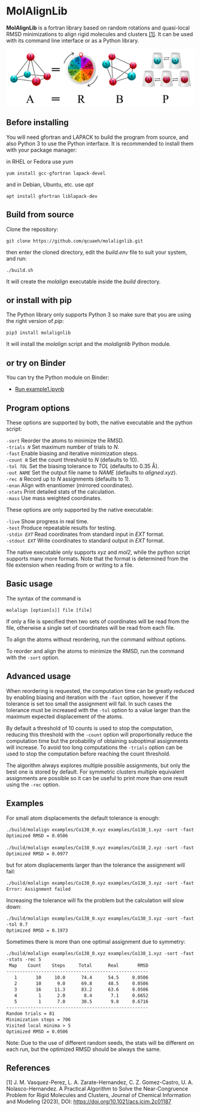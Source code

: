 MolAlignLib
===========

**MolAlignLib** is a fortran library based on random rotations and quasi-local RMSD minimizations to align rigid molecules
and clusters [[1]](#1). It can be used with its command line interface or as a Python library.

![graphical abstract](abstract.png)

Before installing
-----------------

You will need gfortran and LAPACK to build the program from source, and also Python 3 to use the Python interface.
It is recommended to install them with your package manager:

in RHEL or Fedora use *yum*

    yum install gcc-gfortran lapack-devel

and in Debian, Ubuntu, etc. use *apt*

    apt install gfortran liblapack-dev

Build from source 
-----------------

Clone the repository:

    git clone https://github.com/qcuaeh/molalignlib.git

then enter the cloned directory, edit the *build.env* file to suit your system, and run:

    ./build.sh

It will create the *molalign* executable inside the *build* directory.

or install with pip
-------------------

The Python library only supports Python 3 so make sure that you are using the right version of *pip*:

    pip3 install molalignlib

It will install the *molalign* script and the *molalignlib* Python module.

or try on Binder
----------------

You can try the Python module on Binder:

- [Run example1.ipynb](https://mybinder.org/v2/gh/qcuaeh/molalignlib.git/HEAD?labpath=examples/example1.ipynb)

Program options
---------------

These options are supported by both, the native executable and the python script:

<code>-sort</code> Reorder the atoms to minimize the RMSD.  
<code>-trials *N*</code> Set maximum number of trials to *N*.  
<code>-fast</code> Enable biasing and iterative minimization steps.  
<code>-count *N*</code> Set the count threshold to *N* (defaults to 10).  
<code>-tol *TOL*</code> Set the biasing tolerance to *TOL* (defaults to 0.35 Å).  
<code>-out *NAME*</code> Set the output file name to *NAME* (defaults to *aligned.xyz*).  
<code>-rec *N*</code> Record up to *N* assignments (defaults to 1).  
<code>-enan</code> Align with enantiomer (mirrored coordinates).  
<code>-stats</code> Print detailed stats of the calculation.  
<code>-mass</code> Use mass weighted coordinates.  

These options are only supported by the native executable:

<code>-live</code> Show progress in real time.  
<code>-test</code> Produce repeatable results for testing.  
<code>-stdin *EXT*</code> Read coordinates from standard input in *EXT* format.  
<code>-stdout *EXT*</code> Write coordinates to standard output in *EXT* format.  
 
The native executable only supports *xyz* and *mol2*, while the python script supports many more formats. Note that
the format is determined from the file extension when reading from or writing to a file.

Basic usage
-----------

The syntax of the command is

    molalign [option[s]] file [file]

If only a file is specified then two sets of coordinates will be read from the file, otherwise a single set of coordinates
will be read from each file.

To align the atoms without reordering, run the command without options.

To reorder and align the atoms to minimize the RMSD, run the command with the `-sort` option.

Advanced usage
--------------

When reordering is requested, the computation time can be greatly reduced by enabling biasing and iteration with the `-fast`
option, however if the tolerance is set too small the assignment will fail. In such cases the tolerance must be increased with
the `-tol` option to a value larger than the maximum expected displacement of the atoms.

By default a threshold of 10 counts is used to stop the computation, reducing this threshold with the `-count` option will
proportionally reduce the computation time but the probability of obtaining suboptimal assignments will increase. To avoid
too long computations the `-trials` option can be used to stop the computation before reaching the count threshold.

The algorithm always explores multiple possible assignments, but only the best one is stored by default. For symmetric clusters
multiple equivalent assignments are possible so it can be useful to print more than one result using the `-rec` option.

Examples
--------

For small atom displacements the default tolerance is enough:

    ./build/molalign examples/Co138_0.xyz examples/Co138_1.xyz -sort -fast
    Optimized RMSD = 0.0506
    
    ./build/molalign examples/Co138_0.xyz examples/Co138_2.xyz -sort -fast
    Optimized RMSD = 0.0977

but for atom displacements larger than the tolerance the assignment will fail:

    ./build/molalign examples/Co138_0.xyz examples/Co138_3.xyz -sort -fast
    Error: Assignment failed

Increasing the tolerance will fix the problem but the calculation will slow down:

    ./build/molalign examples/Co138_0.xyz examples/Co138_3.xyz -sort -fast -tol 0.7
    Optimized RMSD = 0.1973

Sometimes there is more than one optimal assignment due to symmetry:

    ./build/molalign examples/Co138_0.xyz examples/Co138_1.xyz -sort -fast -stats -rec 5
     Map    Count    Steps     Total      Real       RMSD
    -----------------------------------------------------
       1       10     10.0      74.4      54.5     0.0506
       2       10      9.0      69.8      48.5     0.0506
       3       16     11.3      83.2      63.6     0.0506
       4        1      2.0       8.4       7.1     0.6652
       5        1      7.0      30.5       9.8     0.6716
    -----------------------------------------------------
    Random trials = 81
    Minimization steps = 706
    Visited local minima > 5
    Optimized RMSD = 0.0506

Note:
Due to the use of different random seeds, the stats will be different on each run, but the optimized RMSD should be always
the same.

References
----------

<a id="1">[1]</a>
J. M. Vasquez-Perez, L. A. Zarate-Hernandez, C. Z. Gomez-Castro, U. A. Nolasco-Hernandez.
A Practical Algorithm to Solve the Near-Congruence Problem for Rigid Molecules and Clusters,
Journal of Chemical Information and Modeling (2023), DOI: <https://doi.org/10.1021/acs.jcim.2c01187>
